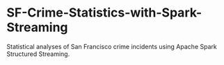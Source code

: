 # SF-Crime-Statistics-with-Spark-Streaming
Statistical analyses of San Francisco crime incidents using Apache Spark Structured Streaming.
